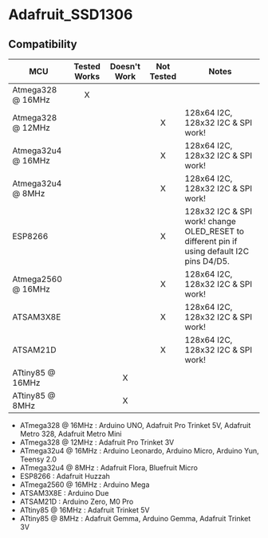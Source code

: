 # Adafruit_SSD1306
<!-- START COMPATIBILITY TABLE -->

## Compatibility

MCU               | Tested Works | Doesn't Work | Not Tested  | Notes
----------------- | :----------: | :----------: | :---------: | -----
Atmega328 @ 16MHz |      X       |             |            | 
Atmega328 @ 12MHz |             |             |     X       | 128x64 I2C, 128x32 I2C &amp; SPI work!
Atmega32u4 @ 16MHz |             |             |     X       | 128x64 I2C, 128x32 I2C &amp; SPI work!
Atmega32u4 @ 8MHz |             |             |     X       | 128x64 I2C, 128x32 I2C &amp; SPI work!
ESP8266           |             |             |     X       | 128x32 I2C &amp; SPI work! change OLED_RESET to different pin if using default I2C pins D4/D5.
Atmega2560 @ 16MHz |             |             |     X       | 128x64 I2C, 128x32 I2C &amp; SPI work!
ATSAM3X8E         |             |             |     X       | 128x64 I2C, 128x32 I2C &amp; SPI work!
ATSAM21D          |             |             |     X       | 128x64 I2C, 128x32 I2C &amp; SPI work!
ATtiny85 @ 16MHz  |             |      X       |            | 
ATtiny85 @ 8MHz   |             |      X       |            | 

  * ATmega328 @ 16MHz : Arduino UNO, Adafruit Pro Trinket 5V, Adafruit Metro 328, Adafruit Metro Mini
  * ATmega328 @ 12MHz : Adafruit Pro Trinket 3V
  * ATmega32u4 @ 16MHz : Arduino Leonardo, Arduino Micro, Arduino Yun, Teensy 2.0
  * ATmega32u4 @ 8MHz : Adafruit Flora, Bluefruit Micro
  * ESP8266 : Adafruit Huzzah
  * ATmega2560 @ 16MHz : Arduino Mega
  * ATSAM3X8E : Arduino Due
  * ATSAM21D : Arduino Zero, M0 Pro
  * ATtiny85 @ 16MHz : Adafruit Trinket 5V
  * ATtiny85 @ 8MHz : Adafruit Gemma, Arduino Gemma, Adafruit Trinket 3V

<!-- END COMPATIBILITY TABLE -->
